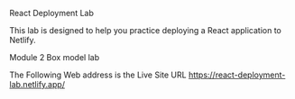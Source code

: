 React Deployment Lab

This lab is designed to help you practice deploying a React application to Netlify.

Module 2 Box model lab

The Following Web address is the Live Site URL https://react-deployment-lab.netlify.app/
